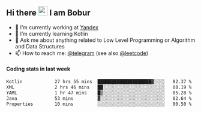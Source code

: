## Hi there <img src="https://media.giphy.com/media/hvRJCLFzcasrR4ia7z/giphy.gif" width="25px" height="25px"> I am Bobur

- :briefcase: I’m currently working at [Yandex](https://yandex.ru/)
- :seedling: I’m currently learning Kotlin
- :speech_balloon: Ask me about anything related to Low Level Programming or Algorithm and Data Structures
- :mailbox: How to reach me: [@telegram](https://t.me/octoant) (see also [@leetcode](https://leetcode.com/octoant/))    

#### Coding stats in last week

<!--START_SECTION:waka-->

```txt
Kotlin            27 hrs 55 mins  ████████████████████▓░░░░   82.37 %
XML               2 hrs 46 mins   ██░░░░░░░░░░░░░░░░░░░░░░░   08.19 %
YAML              1 hr 47 mins    █▒░░░░░░░░░░░░░░░░░░░░░░░   05.28 %
Java              53 mins         ▓░░░░░░░░░░░░░░░░░░░░░░░░   02.64 %
Properties        10 mins         ░░░░░░░░░░░░░░░░░░░░░░░░░   00.50 %
```

<!--END_SECTION:waka-->
